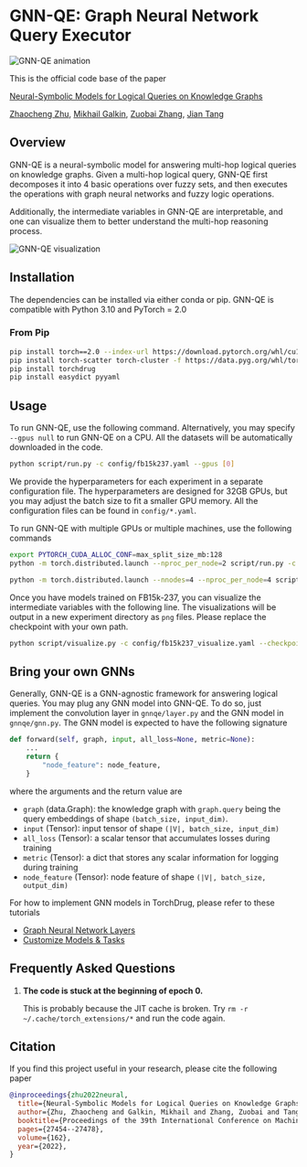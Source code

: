 # GNN-QE: Graph Neural Network Query Executor #

![GNN-QE animation](asset/gnn-qe.gif)

This is the official code base of the paper

[Neural-Symbolic Models for Logical Queries on Knowledge Graphs][paper]

[Zhaocheng Zhu](https://kiddozhu.github.io),
[Mikhail Galkin](https://migalkin.github.io),
[Zuobai Zhang](https://oxer11.github.io),
[Jian Tang](https://jian-tang.com)

[paper]: https://proceedings.mlr.press/v162/zhu22c/zhu22c.pdf

## Overview ##

GNN-QE is a neural-symbolic model for answering multi-hop logical queries on
knowledge graphs. Given a multi-hop logical query, GNN-QE first decomposes it into
4 basic operations over fuzzy sets, and then executes the operations with graph
neural networks and fuzzy logic operations.

Additionally, the intermediate variables in GNN-QE are interpretable, and one can
visualize them to better understand the multi-hop reasoning process.

![GNN-QE visualization](asset/visualization.png)

## Installation ##

The dependencies can be installed via either conda or pip. GNN-QE is compatible
with Python 3.10 and PyTorch = 2.0

### From Pip ###

```bash
pip install torch==2.0 --index-url https://download.pytorch.org/whl/cu118
pip install torch-scatter torch-cluster -f https://data.pyg.org/whl/torch-2.0.0+cu118.html
pip install torchdrug
pip install easydict pyyaml
```

## Usage ##

To run GNN-QE, use the following command. Alternatively, you may specify
`--gpus null` to run GNN-QE on a CPU. All the datasets will be automatically
downloaded in the code.

```bash
python script/run.py -c config/fb15k237.yaml --gpus [0]
```

We provide the hyperparameters for each experiment in a separate configuration file.
The hyperparameters are designed for 32GB GPUs, but you may adjust the batch size
to fit a smaller GPU memory. All the configuration files can be found in
`config/*.yaml`. 

To run GNN-QE with multiple GPUs or multiple machines, use the following commands

```bash
export PYTORCH_CUDA_ALLOC_CONF=max_split_size_mb:128
python -m torch.distributed.launch --nproc_per_node=2 script/run.py -c config/fb15k237.yaml --gpus [0,1]
```

```bash
python -m torch.distributed.launch --nnodes=4 --nproc_per_node=4 script/run.py -c config/fb15k237.yaml --gpus [0,1,2,3,0,1,2,3,0,1,2,3,0,1,2,3]
```

Once you have models trained on FB15k-237, you can visualize the intermediate
variables with the following line. The visualizations will be output in a new
experiment directory as `png` files. Please replace the checkpoint with your own
path.

```bash
python script/visualize.py -c config/fb15k237_visualize.yaml --checkpoint /path/to/gnn-qe/experiment/model_epoch_10.pth
```

## Bring your own GNNs ##

Generally, GNN-QE is a GNN-agnostic framework for answering logical queries.
You may plug any GNN model into GNN-QE. To do so, just implement the convolution
layer in `gnnqe/layer.py` and the GNN model in `gnnqe/gnn.py`. The GNN model is
expected to have the following signature

```python
def forward(self, graph, input, all_loss=None, metric=None):
    ...
    return {
        "node_feature": node_feature,
    }
```

where the arguments and the return value are
- `graph` (data.Graph): the knowledge graph with `graph.query` being the query
  embeddings of shape `(batch_size, input_dim)`. 
- `input` (Tensor): input tensor of shape `(|V|, batch_size, input_dim)` 
- `all_loss` (Tensor): a scalar tensor that accumulates losses during training
- `metric` (Tensor): a dict that stores any scalar information for logging during
  training
- `node_feature` (Tensor): node feature of shape `(|V|, batch_size, output_dim)`

For how to implement GNN models in TorchDrug, please refer to these tutorials
- [Graph Neural Network Layers](https://torchdrug.ai/docs/notes/layer.html)
- [Customize Models & Tasks](https://torchdrug.ai/docs/notes/model.html)

## Frequently Asked Questions ##

1. **The code is stuck at the beginning of epoch 0.**

   This is probably because the JIT cache is broken.
   Try `rm -r ~/.cache/torch_extensions/*` and run the code again.

## Citation ##

If you find this project useful in your research, please cite the following paper

```bibtex
@inproceedings{zhu2022neural,
  title={Neural-Symbolic Models for Logical Queries on Knowledge Graphs},
  author={Zhu, Zhaocheng and Galkin, Mikhail and Zhang, Zuobai and Tang, Jian},
  booktitle={Proceedings of the 39th International Conference on Machine Learning},
  pages={27454--27478},
  volume={162},
  year={2022},
}
```